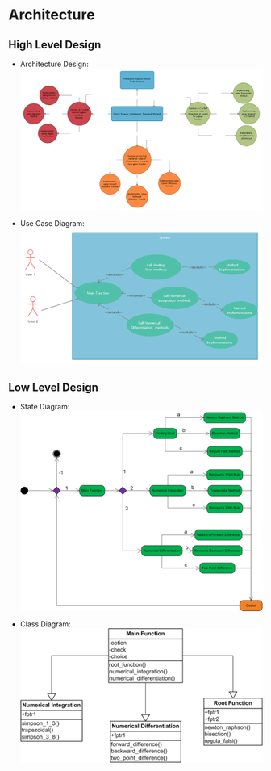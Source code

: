 # Architecture

## High Level Design
*   Architecture Design:
![Architecture](https://github.com/Gobikumaar-Sivagnanam/Miniproject_C/blob/main/2_Design/High%20Level%20Design.png) 

*   Use Case Diagram:
![Use Case Diagram](https://github.com/Gobikumaar-Sivagnanam/Miniproject_C/blob/main/2_Design/Use%20Case%20Diagram.png)

## Low Level Design
*   State Diagram:
![State Diagram](https://github.com/Gobikumaar-Sivagnanam/Miniproject_C/blob/main/2_Design/low_level_state_diagram.png)

*   Class Diagram:
![Class Diagram](https://github.com/Gobikumaar-Sivagnanam/Miniproject_C/blob/main/2_Design/class_diagram.png)